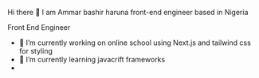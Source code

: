 Hi there 👋 I am Ammar bashir haruna front-end engineer based in Nigeria 

Front End Engineer

- 🔭 I’m currently working on online school using Next.js and tailwind css for styling
- 🌱 I’m currently learning javacrift frameworks
-

